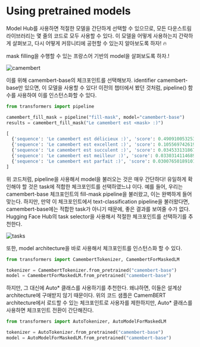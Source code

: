 # Using pretrained models

Model Hub를 사용하면 적절한 모델을 간단하게 선택할 수 있으므로, 모든 다운스트림 라이브러리는 몇 줄의 코드로 모두 사용할 수 있다.
이 모델을 어떻게 사용하는지 간략하게 살펴보고, 다시 어떻게 커뮤니티에 공헌할 수 있는지 알아보도록 하자! 🔥

mask filling을 수행할 수 있는 프랑스어 기반의 model을 살펴보도록 하자.!

![camembert](https://user-images.githubusercontent.com/80087878/220233449-ff858fb7-29d2-4a4c-a8f0-f55a3af2dc57.gif)

이를 위해 camembert-base의 체크포인트를 선택해보자.
identifier camembert-base만 있으면, 이 모델을 사용할 수 있다!
이전의 챕터에서 봤던 것처럼, pipeline() 함수를 사용하여 이를 인스턴스화할 수 있다.

``` python
from transformers import pipeline

camembert_fill_mask = pipeline("fill-mask", model="camembert-base")
results = camembert_fill_mask("Le camembert est <mask> :)")
```

``` python
[
  {'sequence': 'Le camembert est délicieux :)', 'score': 0.49091005325317383, 'token': 7200, 'token_str': 'délicieux'}, 
  {'sequence': 'Le camembert est excellent :)', 'score': 0.1055697426199913, 'token': 2183, 'token_str': 'excellent'}, 
  {'sequence': 'Le camembert est succulent :)', 'score': 0.03453313186764717, 'token': 26202, 'token_str': 'succulent'}, 
  {'sequence': 'Le camembert est meilleur :)', 'score': 0.0330314114689827, 'token': 528, 'token_str': 'meilleur'}, 
  {'sequence': 'Le camembert est parfait :)', 'score': 0.03007650189101696, 'token': 1654, 'token_str': 'parfait'}
]
```

위 코드처럼, pipeline을 사용해서 model을 불러오는 것은 매우 간단하다!
유일하게 확인해야 할 것은 task에 적합한 체크포인트를 선택하였느냐 이다.
예를 들어, 우리는 camembert-base 체크포인트의 fill-mask pipeline을 불러왔고, 이는 완벽하게 들어맞는다.
하지만, 만약 이 체크포인트에서 text-classification pipeline을 불러왔다면, camembert-base에는 적합한 task가 아니기 때문에, 좋은 결과를 보여줄 수가 없다.
Hugging Face Hub의 task selector을 사용해서 적절한 체크포인트를 선택하기를 추천한다.

![tasks](https://user-images.githubusercontent.com/80087878/220235997-c57e4e26-eef8-4a0e-8e0c-aec30ef3db2e.png)

또한, model architecture을 바로 사용해서 체크포인트를 인스턴스화 할 수 있다.

``` python
from transformers import CamembertTokenizer, CamembertForMaskedLM

tokenizer = CamembertTokenizer.from_pretrained("camembert-base")
model = CamembertForMaskedLM.from_pretrained("camembert-base")
```

하지만, 그 대신에 Auto* 클래스를 사용하기를 추천한다.
왜냐하면, 이들은 설계상 architecture에 구애받지 않기 때문이다.
위의 코드 샘플은 CamemBERT architecture에서 로드할 수 있는 체크포인트로 사용자를 제한하지만, Auto* 클래스를 사용하면 체크포인트 전환이 간단해진다.

``` python
from transformers import AutoTokenizer, AutoModelForMaskedLM

tokenizer = AutoTokenizer.from_pretrained("camembert-base")
model = AutoModelForMaskedLM.from_pretrained("camembert-base")
```
